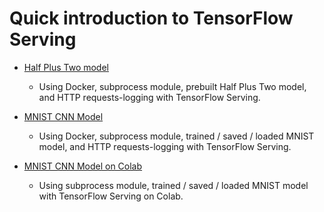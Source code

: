 # Quick introduction to TensorFlow Serving

* [Half Plus Two model](01_tfserver_half_plus_two.ipynb)
    - Using Docker, subprocess module, prebuilt Half Plus Two model, and HTTP requests-logging with TensorFlow Serving.

* [MNIST CNN Model](02_tfserver_mnist.ipynb)
    - Using Docker, subprocess module, trained / saved / loaded MNIST model, and HTTP requests-logging with TensorFlow Serving.

* [MNIST CNN Model on Colab](03_tfserver_mnist_colab.ipynb)
    - Using subprocess module, trained / saved / loaded MNIST model with TensorFlow Serving on Colab.